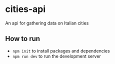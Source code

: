 # cities-api
An api for gathering data on Italian cities

## How to run
* `npm init` to install packages and dependencies
* `npm run dev` to run the development server